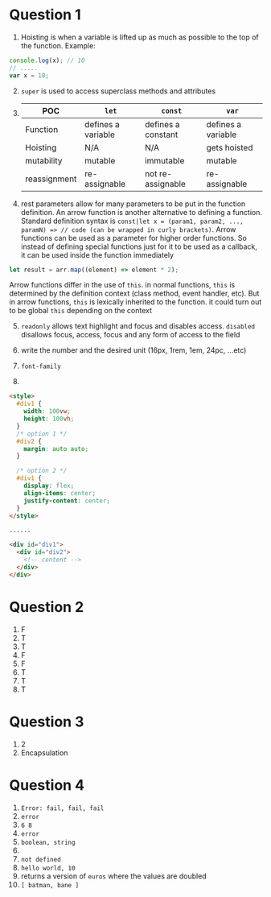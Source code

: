 # Question 1

1. Hoisting is when a variable is lifted up as much as possible to the top of the function. Example:

```js
console.log(x); // 10
// .....
var x = 10;
```

2. `super` is used to access superclass methods and attributes
3. | POC          | `let`              | `const`            | `var`              |
   | ------------ | ------------------ | ------------------ | ------------------ |
   | Function     | defines a variable | defines a constant | defines a variable |
   | Hoisting     | N/A                | N/A                | gets hoisted       |
   | mutability   | mutable            | immutable          | mutable            |
   | reassignment | re-assignable      | not re-assignable  | re-assignable      |

4. rest parameters allow for many parameters to be put in the function definition. An arrow function is another alternative to defining a function. Standard definition syntax is `const|let x = (param1, param2, ..., paramN) => // code (can be wrapped in curly brackets)`. Arrow functions can be used as a parameter for higher order functions. So instead of defining special functions just for it to be used as a callback, it can be used inside the function immediately

```js
let result = arr.map((element) => element * 2);
```

Arrow functions differ in the use of `this`. in normal functions, `this` is determined by the definition context (class method, event handler, etc). But in arrow functions, `this` is lexically inherited to the function. it could turn out to be global `this` depending on the context

5. `readonly` allows text highlight and focus and disables access. `disabled` disallows focus, access, focus and any form of access to the field

6. write the number and the desired unit (16px, 1rem, 1em, 24pc, ...etc)

7. `font-family`

8.

```html
<style>
  #div1 {
    width: 100vw;
    height: 100vh;
  }
  /* option 1 */
  #div2 {
    margin: auto auto;
  }

  /* option 2 */
  #div1 {
    display: flex;
    align-items: center;
    justify-content: center;
  }
</style>

......

<div id="div1">
  <div id="div2">
    <!-- content -->
  </div>
</div>
```

# Question 2

1. F
2. T
3. T
4. F
5. F
6. T
7. T
8. T

# Question 3

1. 2
3. Encapsulation

# Question 4

1. `Error: fail, fail, fail`
2. `error`
3. `6 8`
4. `error`
5. `boolean, string`
6. 
7. `not defined`
8. `hello world, 10`
9. returns a version of `euros` where the values are doubled
10. `[ batman, bane ]`

